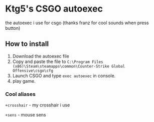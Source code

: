 # Ktg5's CSGO autoexec
the autoexec i use for csgo
(thanks franz for cool sounds when press button)

## How to install
1. Download the autoexec file
2. Copy and paste the file to `C:\Program Files (x86)\Steam\steamapps\common\Counter-Strike Global Offensive\csgo\cfg`
3. Launch CSGO and type `exec autoexec` in console.
4. play game.

### Cool aliases
`+crosshair` - my crosshair i use

`+sens` - mouse sens
